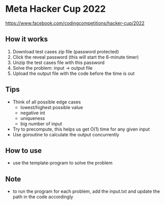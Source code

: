 # Meta Hacker Cup 2022
https://www.facebook.com/codingcompetitions/hacker-cup/2022

## How it works
1. Download test cases zip file (password protected)
2. Click the reveal password (this will start the 6-minute timer)
3. Unzip the test cases file with this password
4. Solve the problem: input -> output file
5. Upload the output file with the code before the time is out

## Tips
- Think of all possible edge cases
  - lowest/highest possible value
  - negative int
  - uniqueness
  - big number of input
- Try to precompute, this helps us get O(1) time for any given input
- Use goroutine to calculate the output concurrently

## How to use
- use the template-program to solve the problem

## Note
- to run the program for each problem, add the input.txt and update the path in the code accordingly